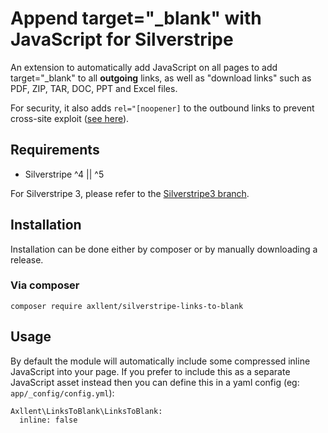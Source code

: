 # Append target="_blank" with JavaScript for Silverstripe

An extension to automatically add JavaScript on all pages to add target="_blank" to all **outgoing** links,
as well as "download links" such as PDF, ZIP, TAR, DOC, PPT and Excel files.

For security, it also adds `rel="[noopener]` to the outbound links to prevent cross-site exploit ([see here](https://mathiasbynens.github.io/rel-noopener/)).

## Requirements

- Silverstripe ^4 || ^5

For Silverstripe 3, please refer to the [Silverstripe3 branch](https://github.com/axllent/silverstripe-links-to-blank/tree/silverstripe3).

## Installation

Installation can be done either by composer or by manually downloading a release.

### Via composer

```
composer require axllent/silverstripe-links-to-blank
```

## Usage

By default the module will automatically include some compressed inline JavaScript into your page.
If you prefer to include this as a separate JavaScript asset instead then you can define this in a yaml config
(eg: `app/_config/config.yml`):

```
Axllent\LinksToBlank\LinksToBlank:
  inline: false
```
